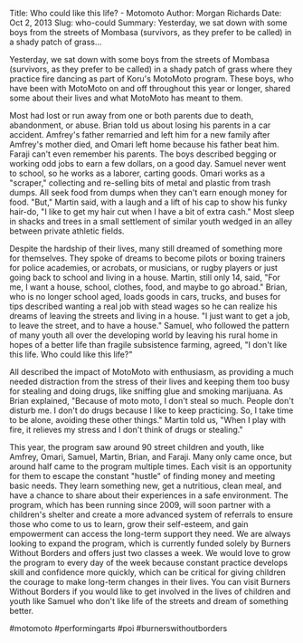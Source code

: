 Title: Who could like this life? - Motomoto
Author: Morgan Richards
Date: Oct 2, 2013
Slug: who-could
Summary: Yesterday, we sat down with some boys from the streets of Mombasa
(survivors, as they prefer to be called) in a shady patch of
grass...

Yesterday, we sat down with some boys from the streets of Mombasa
(survivors, as they prefer to be called) in a shady patch of grass where
they practice fire dancing as part of Koru's MotoMoto program. These
boys, who have been with MotoMoto on and off throughout this year or
longer, shared some about their lives and what MotoMoto has meant to
them.

Most had lost or run away from one or both parents due to death,
abandonment, or abuse. Brian told us about losing his parents in a car
accident. Amfrey's father remarried and left him for a new family after
Amfrey's mother died, and Omari left home because his father beat him.
Faraji can't even remember his parents. The boys described begging or
working odd jobs to earn a few dollars, on a good day. Samuel never went
to school, so he works as a laborer, carting goods. Omari works as a
"scraper," collecting and re-selling bits of metal and plastic from
trash dumps. All seek food from dumps when they can't earn enough money
for food. "But," Martin said, with a laugh and a lift of his cap to show
his funky hair-do, "I like to get my hair cut when I have a bit of extra
cash." Most sleep in shacks and trees in a small settlement of similar
youth wedged in an alley between private athletic fields.

Despite the hardship of their lives, many still dreamed of something
more for themselves. They spoke of dreams to become pilots or boxing
trainers for police academies, or acrobats, or musicians, or rugby
players or just going back to school and living in a house. Martin,
still only 14, said, "For me, I want a house, school, clothes, food, and
maybe to go abroad." Brian, who is no longer school aged, loads goods in
cars, trucks, and buses for tips described wanting a real job with stead
wages so he can realize his dreams of leaving the streets and living in
a house. "I just want to get a job, to leave the street, and to have a
house." Samuel, who followed the pattern of many youth all over the
developing world by leaving his rural home in hopes of a better life
than fragile subsistence farming, agreed, "I don't like this life. Who
could like this life?"

All described the impact of MotoMoto with enthusiasm, as providing a
much needed distraction from the stress of their lives and keeping them
too busy for stealing and doing drugs, like sniffing glue and smoking
marijuana. As Brian explained, "Because of moto moto, I don't steal so
much. People don't disturb me. I don't do drugs because I like to keep
practicing. So, I take time to be alone, avoiding these other things."
Martin told us, "When I play with fire, it relieves my stress and I
don't think of drugs or stealing."

This year, the program saw around 90 street children and youth, like
Amfrey, Omari, Samuel, Martin, Brian, and Faraji. Many only came once,
but around half came to the program multiple times. Each visit is an
opportunity for them to escape the constant "hustle" of finding money
and meeting basic needs. They learn something new, get a nutritious,
clean meal, and have a chance to share about their experiences in a safe
environment. The program, which has been running since 2009, will soon
partner with a children's shelter and create a more advanced system of
referrals to ensure those who come to us to learn, grow their
self-esteem, and gain empowerment can access the long-term support they
need. We are always looking to expand the program, which is currently
funded solely by Burners Without Borders and offers just two classes a
week. We would love to grow the program to every day of the week because
constant practice develops skill and confidence more quickly, which can
be critical for giving children the courage to make long-term changes in
their lives. You can visit Burners Without Borders if you would like to
get involved in the lives of children and youth like Samuel who don't
like life of the streets and dream of something better.

#motomoto #performingarts #poi #burnerswithoutborders
